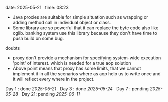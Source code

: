 date: 2025-05-21  
time: 08:23  

- Java proxies are suitable for simple situation such as wrapping or adding method call in individual object or class.
-  Some library are so powerful that it can replace the byte code also like cglib. banking system use this library because they don't have time to push build on some bug.

 doubts 
 - proxy don't provide a mechanism for specifying system-wide execution  'point' of interest. which is needed for a true aop solution
 - Above point means that proxy has some limits, that we cannot implement it in all the scenarios where as aop help us to write once and it will reflect every where in the project.
 
Day 1 : done *2025-05-21*  
Day 3 : done *2025-05-24*  
Day 7 : pending *2025-05-28*  
Day 21: pending *2025-06-11*